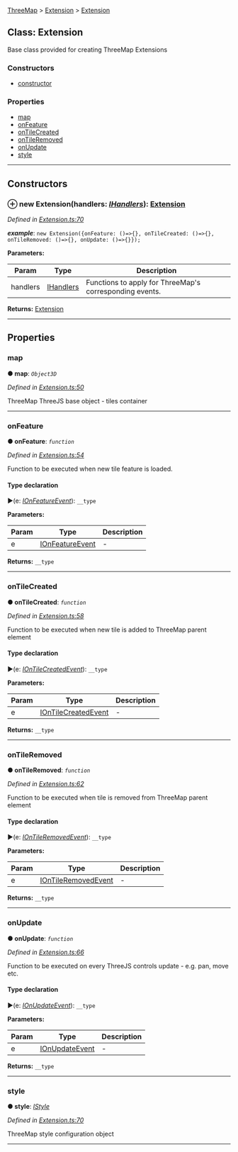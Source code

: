 [ThreeMap](api-readme.md) > [Extension](api-modules-extension.md) > [Extension](api-classes-extension.extension-1.md)



## Class: Extension


Base class provided for creating ThreeMap Extensions

### Constructors

* [constructor](api-classes-extension.extension-1.md#constructor)


### Properties

* [map](api-classes-extension.extension-1.md#map)
* [onFeature](api-classes-extension.extension-1.md#onfeature)
* [onTileCreated](api-classes-extension.extension-1.md#ontilecreated)
* [onTileRemoved](api-classes-extension.extension-1.md#ontileremoved)
* [onUpdate](api-classes-extension.extension-1.md#onupdate)
* [style](api-classes-extension.extension-1.md#style)



---
## Constructors
<a id="constructor"></a>


### ⊕ **new Extension**(handlers: *[IHandlers](api-interfaces-extension.ihandlers.md)*): [Extension](api-classes-extension.extension-1.md)


*Defined in [Extension.ts:70](https://github.com/areknawo/ThreeMap/blob/master/src/Extension.ts#L70)*


*__example__*: `new Extension({onFeature: ()=>{}, onTileCreated: ()=>{}, onTileRemoved: ()=>{}, onUpdate: ()=>{}});`



**Parameters:**

| Param | Type | Description |
| ------ | ------ | ------ |
| handlers | [IHandlers](api-interfaces-extension.ihandlers.md)   |  Functions to apply for ThreeMap's corresponding events. |





**Returns:** [Extension](api-classes-extension.extension-1.md)

---


## Properties
<a id="map"></a>

###  map

**●  map**:  *`Object3D`* 

*Defined in [Extension.ts:50](https://github.com/areknawo/ThreeMap/blob/master/src/Extension.ts#L50)*



ThreeMap ThreeJS base object - tiles container




___

<a id="onfeature"></a>

###  onFeature

**●  onFeature**:  *`function`* 

*Defined in [Extension.ts:54](https://github.com/areknawo/ThreeMap/blob/master/src/Extension.ts#L54)*



Function to be executed when new tile feature is loaded.

#### Type declaration
►(e: *[IOnFeatureEvent](api-interfaces-extension.ionfeatureevent.md)*): `__type`



**Parameters:**

| Param | Type | Description |
| ------ | ------ | ------ |
| e | [IOnFeatureEvent](api-interfaces-extension.ionfeatureevent.md)   |  - |





**Returns:** `__type`






___

<a id="ontilecreated"></a>

###  onTileCreated

**●  onTileCreated**:  *`function`* 

*Defined in [Extension.ts:58](https://github.com/areknawo/ThreeMap/blob/master/src/Extension.ts#L58)*



Function to be executed when new tile is added to ThreeMap parent element

#### Type declaration
►(e: *[IOnTileCreatedEvent](api-interfaces-extension.iontilecreatedevent.md)*): `__type`



**Parameters:**

| Param | Type | Description |
| ------ | ------ | ------ |
| e | [IOnTileCreatedEvent](api-interfaces-extension.iontilecreatedevent.md)   |  - |





**Returns:** `__type`






___

<a id="ontileremoved"></a>

###  onTileRemoved

**●  onTileRemoved**:  *`function`* 

*Defined in [Extension.ts:62](https://github.com/areknawo/ThreeMap/blob/master/src/Extension.ts#L62)*



Function to be executed when tile is removed from ThreeMap parent element

#### Type declaration
►(e: *[IOnTileRemovedEvent](api-interfaces-extension.iontileremovedevent.md)*): `__type`



**Parameters:**

| Param | Type | Description |
| ------ | ------ | ------ |
| e | [IOnTileRemovedEvent](api-interfaces-extension.iontileremovedevent.md)   |  - |





**Returns:** `__type`






___

<a id="onupdate"></a>

###  onUpdate

**●  onUpdate**:  *`function`* 

*Defined in [Extension.ts:66](https://github.com/areknawo/ThreeMap/blob/master/src/Extension.ts#L66)*



Function to be executed on every ThreeJS controls update - e.g. pan, move etc.

#### Type declaration
►(e: *[IOnUpdateEvent](api-interfaces-extension.ionupdateevent.md)*): `__type`



**Parameters:**

| Param | Type | Description |
| ------ | ------ | ------ |
| e | [IOnUpdateEvent](api-interfaces-extension.ionupdateevent.md)   |  - |





**Returns:** `__type`






___

<a id="style"></a>

###  style

**●  style**:  *[IStyle](api-interfaces-interfaces.istyle.md)* 

*Defined in [Extension.ts:70](https://github.com/areknawo/ThreeMap/blob/master/src/Extension.ts#L70)*



ThreeMap style configuration object




___


